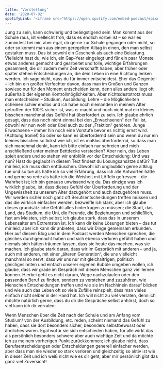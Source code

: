 ```yaml
---
title: 'Vorstellung'
date: '2020-07-02'
spotifyLink: '<iframe src="https://open.spotify.com/embed-podcast/episode/4Zvg2JdHYiXwZQRkv8Pjns" width="100%" height="232" frameborder="0" allowtransparency="true" allow="encrypted-media"></iframe>'
---
```

Jung zu sein, kann schwierig und beängstigend sein. Man kommt aus der Schule raus, ist vielleicht froh, dass es endlich vorbei ist – so war es zumindest bei mir, aber egal, ob gerne zur Schule gegangen oder nicht, so oder so kommt man aus einem geregelten Alltag in einen, den man selbst gestalten muss. 
Das ist sowohl ein Geschenk als auch eine Belastung. Vielleicht hast du, wie ich, ein Gap-Year eingelegt und für ein paar Monate etwas anderes gemacht und gearbeitet und tolle, wichtige Erfahrungen gesammelt, die dir zudem mehr Zeit verschafft haben, aber früher oder später stehen Entscheidungen an, die dein Leben in eine Richtung lenken werden.
Ich sage nicht, dass du für immer entscheidest. Eher das Gegenteil – ich bin ein großer Verfechter davon, dass man im Großen und Ganzen sowieso nur für den Moment entscheiden kann, denn alles andere liegt oft außerhalb der eigenen Kontrollmöglichkeiten.
Aber nichtsdestotrotz muss man entscheiden – Studium, Ausbildung, Lehre – die Möglichkeiten scheinen schier endlos und ich habe noch niemanden in meinem Alter getroffen der 100% sicher ist, was er macht und noch nicht mal ein kleines bisschen manchmal das Gefühl hat überfordert zu sein.
Ich glaube ehrlich gesagt, dass das noch nicht einmal bei den „Erwachsenen“ der Fall ist, obwohl wir nun wohl oder übel auch zu der „Fraktion“ gehören. 
Junge Erwachsene – immer hin noch eine Vorstufe bevor es richtig ernst wird. (Achtung Ironie!) 
So oder so kann es überfordernd sein und wenn du nur ein kleines bisschen so tickst wie ich, ist es maßlos überfordernd, so dass man sich manchmal denkt, kann ich bitte einfach nur schreien und mich anschließend unter meiner Bettdecke verstecken?
Aber nein, das Leben spielt anders und so stehen wir entblößt vor der Entscheidung: Und was nun?
Hast du geglaubt in diesem Text findest du Lösungsansätze dafür? Tut mir leid, ich muss dich enttäuschen.
Obwohl ich unglaublich gerne altklug tue und so tue als hätte ich so viel Erfahrung, dass ich alle Antworten hätte und gerne so rede als hätte ich die Weisheit mit Löffeln gefressen – die Wahrheit ist; ich bin genauso unwissend wie du.
Das einzige was ich wirklich glaube, ist, dass dieses Gefühl der Überforderung und der Ungewissheit zu unserem Alter dazugehört und auch dazugehören muss. 
Wir werden sicher noch ganz oft Berufsentscheidungen treffen müssen und das die wirklich einfacher werden, bezweifle ich stark, aber ich glaube dieses grundsätzliche Gefühl alles hinterfragen zu müssen; die Stadt, das Land, das Studium, die Uni, die Freunde, die Beziehungen und schließlich, fast am Meisten, sich selbst; ich glaube stark, dass das in unserem Lebensalter am Extremsten ist. 
Ich kann dir keine Lösungen bieten – das tut mir leid, aber ich kann dir anbieten, dass wir Dinge gemeinsam erkunden. Hier auf diesem Blog und in dem Podcast werden Menschen sprechen, die gleiches durchgemacht haben und sich ebenso verloren gefühlt haben und niemals sich hätten träumen lassen, dass sie heute das machen, was sie machen. Ich glaube stark daran, dass wir im Gespräch mit anderen – und ja, auch mit anderen, mit einer „älteren Generation“, die uns vielleicht manchmal so nervt, dass wir uns nur mit gleichaltrigen, politisch gleichgesinnten und einfach unserer eigenen Bubble umgeben wollen, ich glaube, dass wir grade im Gespräch mit diesen Menschen ganz viel lernen können. Hierbei geht es nicht darum, Wege nachzulaufen oder den passenden Beruf zu finden, sondern zu verstehen und zuzuhören, wie Menschen Entscheidungen treffen und wie sie im Nachhinein darauf blicken und wie auch das Leben oft so viele Zufälle reinspielt, dass man vieles einfach nicht selber in der Hand hat. Ich will nicht zu viel verraten, denn ich möchte natürlich gerne, dass du dir die Gespräche selbst anhörst, doch so viel kann ich dir verraten: 



Wenn Menschen über die Zeit nach der Schule und am Anfang vom Studium/ von der Ausbildung, etc. reden, scheint niemand das Gefühl zu haben, dass sie dort besonders sicher, besonders selbstbewusst oder ähnliches waren. 
Egal wofür sie sich entschieden haben, für alle wirkt das als persönlich besonders schwere aber auch wichtige Zeit und da möchte ich zu meinem vorherigen Punkt zurückkommen; ich glaube nicht, dass Berufsentscheidungen oder Entscheidungen generell einfacher werden, aber dass man nie wieder so stark verloren und gleichzeitig so aktiv ist wie in dieser Zeit und ich weiß nicht wie es dir geht, aber mir persönlich gibt das ganz viel Zuversicht!

